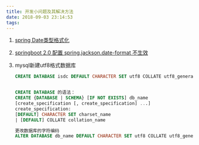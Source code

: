 ```yaml
---
title: 开发小问题及其解决方法
date: 2018-09-03 23:14:53
tags:
---
```




1. [spring  Date类型格式化](https://blog.csdn.net/beauxie/article/details/78552919) 

2. [springboot 2.0 配置 spring.jackson.date-format 不生效](https://blog.csdn.net/qq_30912043/article/details/80967352)

3. mysql新建utf8格式数据库

   ```sql
   CREATE DATABASE isdc DEFAULT CHARACTER SET utf8 COLLATE utf8_general_ci;
   
   
   CREATE DATABASE 的语法：
   CREATE {DATABASE | SCHEMA} [IF NOT EXISTS] db_name
   [create_specification [, create_specification] ...]
   create_specification:
   [DEFAULT] CHARACTER SET charset_name
   | [DEFAULT] COLLATE collation_name
   
   更改数据库的字符编码
   ALTER DATABASE db_name DEFAULT CHARACTER SET utf8 COLLATE utf8_general_ci
   ```
